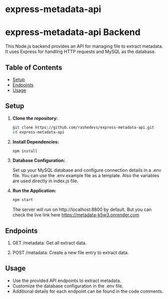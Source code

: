 # express-metadata-api

# express-metadata-api Backend

This Node.js backend provides an API for managing file to extract metadata. It uses Express for handling HTTP requests and MySQL as the database.

## Table of Contents

- [Setup](#setup)
- [Endpoints](#endpoints)
- [Usage](#usage)

## Setup

1. **Clone the repository:**

   ```bash
   git clone https://github.com/rashedevs/express-metadata-api.git
   cd express-metadata-api

   ```

2. **Install Dependencies:**

   ```bash
   npm install

   ```

3. **Database Configuration:**

   Set up your MySQL database and configure connection details in a .env file. You can use the .env.example file as a template. Also the variables are used directly in index.js file.

4. **Run the Application:**

   ```bash
   npm start

   ```

   The server will run on http://localhost:8800 by default.
   But you can check the live link here https://metadata-k5w3.onrender.com

## Endpoints

1. GET /metadata:
   Get all extract data.

2. POST /metadata:
   Create a new file entry to extract data.

## Usage

- Use the provided API endpoints to extract metadata.
- Customize the database configuration in the .env file.
- Additional details for each endpoint can be found in the code comments.
